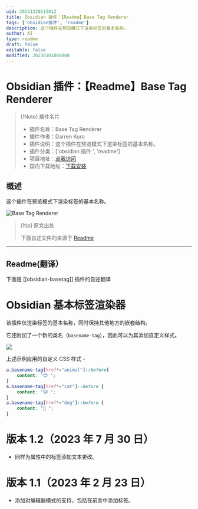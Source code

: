 ```yaml
---
uid: 20231220115812
title: Obsidian 插件：【Readme】Base Tag Renderer
tags: ['obsidian插件', 'readme']
description: 这个插件在预览模式下渲染标签的基本名称。
author: AI
type: readme
draft: false
editable: false
modified: 20230101000000
---
```


# Obsidian 插件：【Readme】Base Tag Renderer

> [!Note] 插件名片
> - 插件名称：Base Tag Renderer
> - 插件作者：Darren Kuro
> - 插件说明：这个插件在预览模式下渲染标签的基本名称。
> - 插件分类：['obsidian 插件 ', 'readme']
> - 项目地址：[点我访问](https://github.com/darrenkuro/obsidian-basetag)
> - 国内下载地址：[下载安装](https://pkmer.cn/products/plugin/pluginMarket/?obsidian-basetag)

## 概述

这个插件在预览模式下渲染标签的基本名称。

![Base Tag Renderer](https://cdn.pkmer.cn/covers/obsidian-basetag.gif)

> [!tip] 原文出处
>
>下面自述文件的来源于 [Readme](https://ghproxy.net/https://raw.githubusercontent.com/darrenkuro/obsidian-basetag/master/README.md)

---

## Readme(翻译）

下面是 [[obsidian-basetag]] 插件的自述翻译

# Obsidian 基本标签渲染器

该插件仅渲染标签的基本名称，同时保持其他地方的嵌套结构。

它还附加了一个新的类名（`basename-tag`），因此可以为其添加自定义样式。

![](https://cdn.pkmer.cn/covers/obsidian-basetag_2_0.gif)

上述示例应用的自定义 CSS 样式 -

```css
a.basename-tag[href*="animal"]::before{
    content: "😍 ";
}
a.basename-tag[href*="cat"]::before {
    content: "🐱 ";
}
a.basename-tag[href*="dog"]::before {
    content: "🐶 ";
}
```

# 版本 1.2（2023 年 7 月 30 日）

- 同样为属性中的标签添加文本更改。

# 版本 1.1（2023 年 2 月 23 日）

- 添加对编辑器模式的支持，包括在前言中添加标签。



